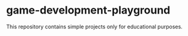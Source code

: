 # game-development-playground
This repository contains simple projects only for educational purposes.
